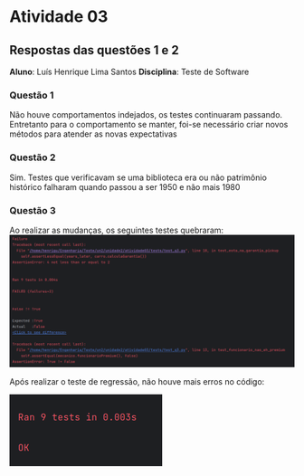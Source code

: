 # Atividade 03

## Respostas das questões 1 e 2

**Aluno**: Luís Henrique Lima Santos
**Disciplina**: Teste de Software

### Questão 1
Não houve comportamentos indejados, os testes continuaram passando. Entretanto para o comportamento se manter, foi-se
necessário criar novos métodos para atender as novas expectativas

### Questão 2
Sim. Testes que verificavam se uma biblioteca era ou não patrimônio histórico falharam quando passou a ser 1950 e não
mais 1980

### Questão 3

Ao realizar as mudanças, os seguintes testes quebraram:
![letraF](../images/q3-letraf.png)

Após realizar o teste de regressão, não houve mais erros no código:

![letraF](../images/letraf2.png)
